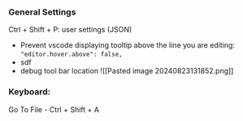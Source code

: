 ### General Settings
Ctrl + Shift + P: user settings (JSON)
- Prevent vscode displaying tooltip above the line you are editing:
  `"editor.hover.above": false,`
- sdf
- debug tool bar location
![[Pasted image 20240823131852.png]]
### Keyboard:
Go To File - Ctrl + Shift + A

